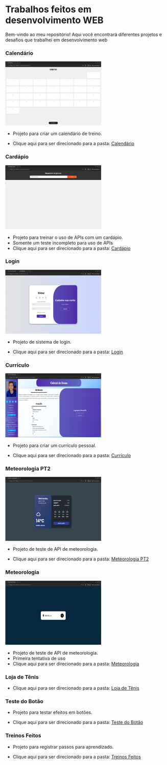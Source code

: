# Trabalhos feitos em desenvolvimento WEB

Bem-vindo ao meu repositório! Aqui você encontrará diferentes projetos e desafios que trabalhei em desenvolvimento web

### Calendário

<img src="Imagens/calendario.png" alt="Calendário" height="200" width="300"/>

- Projeto para criar um calendário de treino.

- Clique aqui para ser direcionado para a pasta: [Calendário](Calendario)

### Cardápio

<img src="Imagens/cardapio.png" alt="Cardápio" height="200" width="300"/>

- Projeto para treinar o uso de APIs com um cardápio.
- Somente um teste incompleto para uso de APIs
- Clique aqui para ser direcionado para a pasta: [Cardápio](Cardapio)

### Login

<img src="Imagens/login.png" alt="Login" height="200" width="300"/>

- Projeto de sistema de login.

- Clique aqui para ser direcionado para a pasta: [Login](login)


### Currículo

<img src="Imagens/curriculo.png" alt="Currículo" height="200" width="300"/>

- Projeto para criar um currículo pessoal.

- Clique aqui para ser direcionado para a pasta: [Currículo](Curriculo)

### Meteorologia PT2

<img src="Imagens/meterologiapt2.png" alt="Meteorologia PT2" height="200" width="300"/>

- Projeto de teste de API de meteorologia.

- Clique aqui para ser direcionado para a pasta: [Meteorologia PT2](METEROLOGIAPT2)

### Meteorologia

<img src="Imagens/meterologia.png" alt="Meteorologia" height="200" width="300"/>

- Projeto de teste de API de meteorologia.
- Primeira tentativa de uso
- Clique aqui para ser direcionado para a pasta: [Meteorologia](Metereologia)

### Loja de Tênis

- Clique aqui para ser direcionado para a pasta: [Loja de Tênis](Tenis_site)

### Teste do Botão

- Projeto para testar efeitos em botões.

- Clique aqui para ser direcionado para a pasta: [Teste do Botão](Teste_do_botão)

### Treinos Feitos

- Projeto para registrar passos para aprendizado.

- Clique aqui para ser direcionado para a pasta: [Treinos Feitos](Treinos_feitos)
